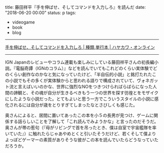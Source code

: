 title: 藤田祥平『手を伸ばせ、そしてコマンドを入力しろ』を読んだ
date: "2018-06-20 00:00"
status: p
tags:
- videogame
- book
- blog
---

[手を伸ばせ、そしてコマンドを入力しろ | 種類,単行本 | ハヤカワ・オンライン](http://www.hayakawa-online.co.jp/shopdetail/000000013863/)<br>

---

IGN Japanのレビューやコラム連載も楽しみにしている藤田祥平さんの初長編小説。『電脳奇譚（IGNのコラム）』などを読んでいてもこれどのくらい実体験でどのくらい創作なのかなと気になっていたけど、「半自伝的小説」と銘打たれたこの小説でもその多くが実体験からと思われる語りで構成されていて、ヴォネガット流と言えばいいのかな、世界に強烈なNOをつきつけらればらばらになった人間の諦観と、その魂が自分が生きるべきもう一つの世界を探す彷徨とをモザイクにしたような小説だった。とてもよいと思う一方でこういうスタイルの小説に感化されるには自分が歳をとりすぎてしまったなとさびしくも感じた。<br>

奥さんによると、居間に置いてあったこの本を小５の長男が見つけ、ゲームに関係する話らしいことを了解して「これ読んでみようかな」と言ったのだそうだ。奥さんが帯の惹句（『母がリビングで首を吊ったとき、僕は自室で宇宙艦隊を率いていた』）に触れたらじゃあやめとくと引いたそうだけど、若くそして僕よりよっぽどゲーマーの素質がありそうな彼がこの本を読んでいたらどうなっていただろうか。<br>
